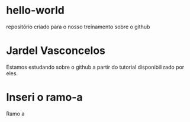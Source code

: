 # hello-world
repositório criado para o nosso treinamento sobre o github
# Jardel Vasconcelos
Estamos estudando sobre o github a partir do tutorial disponibilizado por eles.
# Inseri o ramo-a
Ramo a
